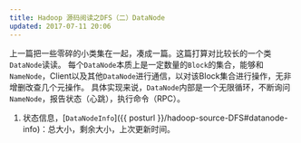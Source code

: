 ```yaml
---
title: Hadoop 源码阅读之DFS（二）DataNode
updated: 2017-07-11 20:06
---
```


上一篇把一些零碎的小类集在一起，凑成一篇。这篇打算对比较长的一个类`DataNode`读读。
每个`DataNode`本质上是一定数量的`Block`的集合，能够和`NameNode`，Client以及其他`DataNode`进行通信，以对该Block集合进行操作，无非增删改查几个元操作。
具体实现来说，`DataNode`内部是一个无限循环，不断询问`NameNode`，报告状态（心跳），执行命令（RPC）。
1. 状态信息，[`DataNodeInfo`]({{ posturl }}/hadoop-source-DFS#datanode-info)：总大小，剩余大小，上次更新时间。





